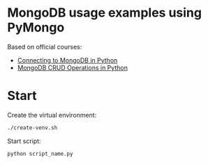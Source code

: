 # MongoDB usage examples using PyMongo

Based on official courses:

* [Connecting to MongoDB in Python](https://learn.mongodb.com/learn/course/connecting-to-mongodb-in-python/)
* [MongoDB CRUD Operations in Python](https://learn.mongodb.com/learn/course/mongodb-crud-operations-in-python/)

# Start

Create the virtual environment:

```bash
./create-venv.sh
```

Start script:

```python
python script_name.py
```
